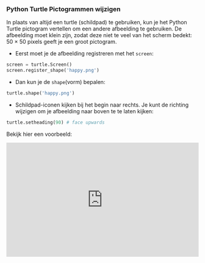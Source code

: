 ### Python Turtle Pictogrammen wijzigen

In plaats van altijd een turtle (schildpad) te gebruiken, kun je het Python Turtle pictogram vertellen om een ​​andere afbeelding te gebruiken. De afbeelding moet klein zijn, zodat deze niet te veel van het scherm bedekt: 50 × 50 pixels geeft je een groot pictogram.

+ Eerst moet je de afbeelding registreren met het `screen`:

```python
screen = turtle.Screen()
screen.register_shape('happy.png') 
```

+ Dan kun je de `shape`(vorm) bepalen:

```python
turtle.shape('happy.png')
```

+ Schildpad-iconen kijken bij het begin naar rechts. Je kunt de richting wijzigen om je afbeelding naar boven te te laten kijken:

```python
turtle.setheading(90) # face upwards
```

Bekijk hier een voorbeeld: 

<iframe src="https://trinket.io/embed/python/5f68ef3fd7?start=result" width="100%" height="300" frameborder="0" marginwidth="0" marginheight="0" allowfullscreen mark="crwd-mark"></iframe>